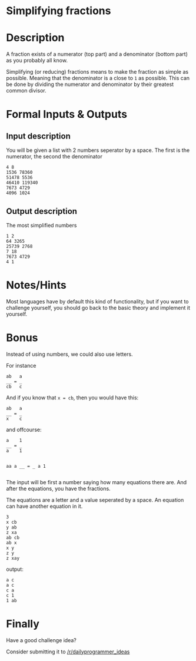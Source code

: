 # Simplifying fractions
<div class="md"><h1>Description</h1>
<p>A fraction exists of a numerator (top part) and a denominator (bottom part) as you probably all know.</p>
<p>Simplifying (or reducing) fractions means to make the fraction as simple as possible. Meaning that the denominator is a close to <code>1</code> as possible.
This can be done by dividing the numerator and denominator by their greatest common divisor.</p>
<h1>Formal Inputs &amp; Outputs</h1>
<h2>Input description</h2>
<p>You will be given a list with 2 numbers seperator by a space.
The first is the numerator, the second the denominator</p>
<pre><code>4 8
1536 78360
51478 5536
46410 119340
7673 4729
4096 1024
</code></pre>
<h2>Output description</h2>
<p>The most simplified numbers</p>
<pre><code>1 2
64 3265
25739 2768
7 18
7673 4729
4 1
</code></pre>
<h1>Notes/Hints</h1>
<p>Most languages have by default this kind of functionality, but if you want to challenge yourself, you should go back to the basic theory and implement it yourself.</p>
<h1>Bonus</h1>
<p>Instead of using numbers, we could also use letters.</p>
<p>For instance</p>
<pre><code>ab   a
__ = _
cb   c 
</code></pre>
<p>And if you know that <code>x = cb</code>, then you would have this:</p>
<pre><code>ab   a
__ = _
x    c  
</code></pre>
<p>and offcourse:</p>
<pre><code>a    1
__ = _
a    1

aa   a
__ = _
a    1
</code></pre>
<p>The input will be first a number saying how many equations there are. And after the equations, you have the fractions.</p>
<p>The equations are a letter and a value seperated by a space.
An equation can have another equation in it.</p>
<pre><code>3
x cb
y ab
z xa
ab cb
ab x
x y
z y
z xay
</code></pre>
<p>output:</p>
<pre><code>a c
a c
c a
c 1
1 ab
</code></pre>
<h1>Finally</h1>
<p>Have a good challenge idea?</p>
<p>Consider submitting it to <a href="/r/dailyprogrammer_ideas">/r/dailyprogrammer_ideas</a></p>
</div>
